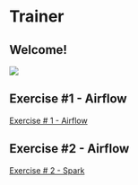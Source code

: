 # Trainer
## Welcome!
![](https://i.ibb.co/THF3r0h/hunters-trainer.png)


## Exercise #1 - Airflow

[Exercise # 1 - Airflow](exercise_1/README.md)

## Exercise #2 - Airflow

[Exercise # 2 - Spark](exercise_2/README.md)